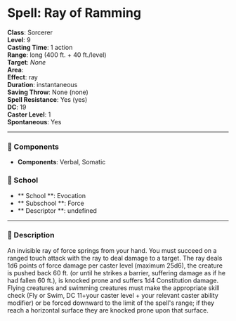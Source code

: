 
# Spell: Ray of Ramming
**Class**: Sorcerer  
**Level**: 9  
**Casting Time**: 1 action  
**Range**: long (400 ft. + 40 ft./level)  
**Target**: _None_  
**Area**:   
**Effect**: ray  
**Duration**: instantaneous  
**Saving Throw**: None (none)  
**Spell Resistance**: Yes (yes)  
**DC**: 19  
**Caster Level**: 1  
**Spontaneous**: Yes

---

### 🔮 Components
- **Components**: Verbal, Somatic

### 🏫 School
- ** School **: Evocation
- ** Subschool **: Force
- ** Descriptor **: undefined
---

### 📜 Description
An invisible ray of force springs from your hand. You must succeed on a ranged touch attack with the ray to deal damage to a target. The ray deals 1d6 points of force damage per caster level (maximum 25d6), the creature is pushed back 60 ft. (or until he strikes a barrier, suffering damage as if he had fallen 60 ft.), is knocked prone and suffers 1d4 Constitution damage. Flying creatures and swimming creatures must make the appropriate skill check (Fly or Swim, DC 11+your caster level + your relevant caster ability modifier) or be forced downward to the limit of the spell's range; if they reach a horizontal surface they are knocked prone upon that surface.
